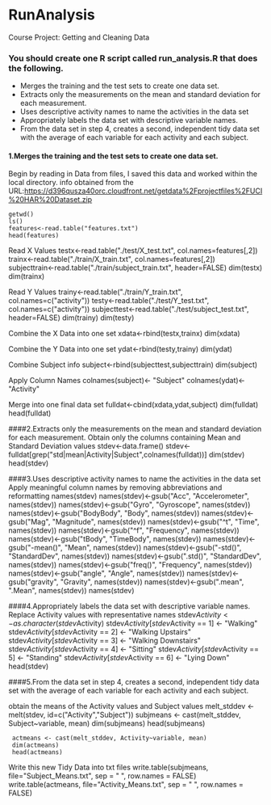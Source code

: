 # RunAnalysis
Course Project: Getting and Cleaning Data
### You should create one R script called run_analysis.R that does the following. 
* Merges the training and the test sets to create one data set.
* Extracts only the measurements on the mean and standard deviation for each measurement. 
* Uses descriptive activity names to name the activities in the data set
* Appropriately labels the data set with descriptive variable names. 
* From the data set in step 4, creates a second, independent tidy data set with the average of each variable for 
each activity and each subject.

#### 1.Merges the training and the test sets to create one data set.
Begin by reading in Data from files, 
I saved this data and worked within the local directory.
info obtained from the URL:https://d396qusza40orc.cloudfront.net/getdata%2Fprojectfiles%2FUCI%20HAR%20Dataset.zip


    getwd()
    ls()
    features<-read.table("features.txt")
    head(features)


Read X Values
     testx<-read.table("./test/X_test.txt", col.names=features[,2])
     trainx<-read.table("./train/X_train.txt", col.names=features[,2])
     subjecttrain<-read.table("./train/subject_train.txt", header=FALSE)
     dim(testx)
     dim(trainx)

Read Y Values
     trainy<-read.table("./train/Y_train.txt", col.names=c("activity"))
     testy<-read.table("./test/Y_test.txt", col.names=c("activity"))
     subjecttest<-read.table("./test/subject_test.txt", header=FALSE)
     dim(trainy)
     dim(testy)

Combine the X Data into one set
     xdata<-rbind(testx,trainx)
     dim(xdata)

Combine the Y Data into one set
     ydat<-rbind(testy,trainy)
     dim(ydat)

Combine Subject info
     subject<-rbind(subjecttest,subjecttrain)
     dim(subject)

Apply Column Names
     colnames(subject)<- "Subject"
     colnames(ydat)<- "Activity"

Merge into one final data set
     fulldat<-cbind(xdata,ydat,subject)
     dim(fulldat)
     head(fulldat)

####2.Extracts only the measurements on the mean and standard deviation for each measurement. 
Obtain only the columns containing Mean and Standard Deviation values
     stdev<-data.frame()
     stdev<-fulldat[grep("std|mean|Activity|Subject",colnames(fulldat))]
     dim(stdev)
     head(stdev)

####3.Uses descriptive activity names to name the activities in the data set
Apply meaningful column names by removing abbreviations and reformatting
     names(stdev)
     names(stdev)<-gsub("Acc", "Accelerometer", names(stdev))
     names(stdev)<-gsub("Gyro", "Gyroscope", names(stdev))
     names(stdev)<-gsub("BodyBody", "Body", names(stdev))
     names(stdev)<-gsub("Mag", "Magnitude", names(stdev))
     names(stdev)<-gsub("^t", "Time", names(stdev))
     names(stdev)<-gsub("^f", "Frequency", names(stdev))
     names(stdev)<-gsub("tBody", "TimeBody", names(stdev))
     names(stdev)<-gsub("-mean()", "Mean", names(stdev))
     names(stdev)<-gsub("-std()", "StandardDev", names(stdev))
     names(stdev)<-gsub(".std()", "StandardDev", names(stdev))
     names(stdev)<-gsub("freq()", "Frequency", names(stdev))
     names(stdev)<-gsub("angle", "Angle", names(stdev))
     names(stdev)<-gsub("gravity", "Gravity", names(stdev))
     names(stdev)<-gsub(".mean", ".Mean", names(stdev))
     names(stdev)

####4.Appropriately labels the data set with descriptive variable names. 
Replace Activity values with representative names
     stdev$Activity <- as.character(stdev$Activity)
     stdev$Activity[stdev$Activity == 1] <- "Walking"
     stdev$Activity[stdev$Activity == 2] <- "Walking Upstairs"
     stdev$Activity[stdev$Activity == 3] <- "Walking Downstairs"
     stdev$Activity[stdev$Activity == 4] <- "Sitting"
     stdev$Activity[stdev$Activity == 5] <- "Standing"
     stdev$Activity[stdev$Activity == 6] <- "Lying Down"
     head(stdev)

####5.From the data set in step 4, creates a second, independent tidy data set with the average of each variable for each activity and each subject.

obtain the means of the Activity values and Subject values
     melt_stddev <- melt(stdev, id=c("Activity","Subject"))
     subjmeans <- cast(melt_stddev, Subject~variable, mean)
     dim(subjmeans)
     head(subjmeans)

     actmeans <- cast(melt_stddev, Activity~variable, mean)
     dim(actmeans)
     head(actmeans)

Write this new Tidy Data into txt files
     write.table(subjmeans, file="Subject_Means.txt", sep = " ", row.names = FALSE)
     write.table(actmeans, file="Activity_Means.txt", sep = " ", row.names = FALSE)




